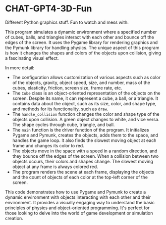# CHAT-GPT4-3D-Fun
Different Python graphics stuff. Fun to watch and mess with.

This program simulates a dynamic environment where a specified number of cubes, balls, and triangles interact with each other and bounce off the edges of the screen. It uses the Pygame library for rendering graphics and the Pymunk library for handling physics. The unique aspect of this program is how it changes the shapes and colors of the objects upon collision, giving a fascinating visual effect.

In more detail:

- The configuration allows customization of various aspects such as color of the objects, gravity, object speed, size, and number, mass of the cubes, elasticity, friction, screen size, frame rate, etc.
- The `Cube` class is an object-oriented representation of the objects on the screen. Despite its name, it can represent a cube, a ball, or a triangle. It contains data about the object, such as its size, color, and shape type, and methods for its functionality, such as `draw`.
- The `handle_collision` function changes the color and shape type of the objects upon collision. A green object changes to white, and vice versa. The shape cycles through cube, triangle, and ball.
- The `main` function is the driver function of the program. It initializes Pygame and Pymunk, creates the objects, adds them to the space, and handles the game loop. It also finds the slowest moving object at each frame and changes its color to red.
- The objects move in the space with a speed in a random direction, and they bounce off the edges of the screen. When a collision between two objects occurs, their colors and shapes change. The slowest moving object at any frame is always colored red.
- The program renders the scene at each frame, displaying the objects and the count of objects of each color at the top-left corner of the screen.

This code demonstrates how to use Pygame and Pymunk to create a dynamic environment with objects interacting with each other and their environment. It provides a visually engaging way to understand the basic principles of physics and object-oriented programming. It's perfect for those looking to delve into the world of game development or simulation creation.
